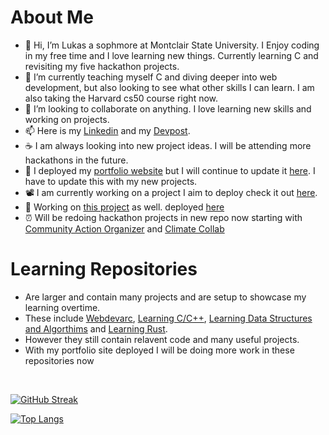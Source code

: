 # About Me 
- 👋 Hi, I’m Lukas a sophmore at Montclair State University. I Enjoy coding in my free time and I love learning new things. Currently learning C and revisiting my five hackathon projects. 
- 🌱 I’m currently teaching myself C and diving deeper into web development, but also looking to see what other skills I can learn. I am also taking the Harvard cs50 course right now.
- 💞️ I’m looking to collaborate on anything. I love learning new skills and working on projects.
- 📫 Here is my [Linkedin](https://www.linkedin.com/in/lukas-frotton-07b79422b/) and my [Devpost](https://devpost.com/ljfrotton). 
- ☕ I am always looking into new project ideas. I will be attending more hackathons in the future.
- 📁 I deployed my [portfolio website](https://lukasjfrotton.netlify.app) but I will continue to update it [here](https://github.com/Lukefrotts227/portfolioLukasF). I have to update this with my new projects. 
- 📽️ I am currently working on a project I aim to deploy check it out [here](https://github.com/Lukefrotts227/lukasmanager101).
- 🚄 Working on [this project](https://github.com/Lukefrotts227/first-side-project) as well. deployed [here](https://side-project-pioneer.vercel.app/)
- ⏰ Will be redoing hackathon projects in new repo now starting with [Community Action Organizer](https://github.com/Lukefrotts227/CommunityActionOrganizer2.0) and [Climate Collab](https://github.com/Lukefrotts227/ClimateCollab2.0)
# Learning Repositories 
- Are larger and contain many projects and are setup to showcase my learning overtime.
- These include [Webdevarc](https://github.com/Lukefrotts227/webdevarc), [Learning C/C++](https://github.com/Lukefrotts227/learningC), [Learning Data Structures and Algorthims](https://github.com/Lukefrotts227/learningDataStructsandAlg) and [Learning Rust](https://github.com/Lukefrotts227/learningrust).
- However they still contain relavent code and many useful projects.
- With my portfolio site deployed I will be doing more work in these repositories now

<br>

<div><!-- .element: style="display: flex; flex-direction: row;" -->



<div> 


  
[![GitHub Streak](https://streak-stats.demolab.com?user=Lukefrotts227&theme=tokyonight-duo&border=EB18C4&background=45%2CEB2AC3%2CEB5454)](https://git.io/streak-stats)




</div>


<div>



[![Top Langs](https://github-readme-stats.vercel.app/api/top-langs/?username=Lukefrotts227)](https://github.com/anuraghazra/github-readme-stats)





</div> 



</div>

<!---
Lukefrotts227/Lukefrotts227 is a ✨ special ✨ repository because its `README.md` (this file) appears on your GitHub profile.
You can click the Preview link to take a look at your changes.
--->
